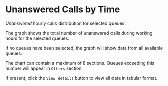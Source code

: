 # Unanswered Calls by Time

*Unanswered* hourly calls distribution for selected queues.

The graph shows the total number of unanswered calls during working hours for the 
selected queues.

If no queues have been selected, the graph will show data from all available queues.

The chart can contain a maximum of 8 sections. Queues exceeding this number
will appear in `Others` section.

If present, click the `View details` button to view all data
in tabular format.
